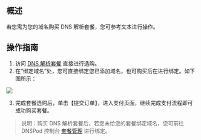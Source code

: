 ## 概述
若您需为您的域名购买  DNS 解析套餐，您可参考文本进行操作。

## 操作指南


1. 访问 [DNS 解析套餐](https://www.dnspod.cn/buy/select_package) 直接进行选购。
2. 在“绑定域名”处，您可直接绑定您已添加域名，也可购买后在进行绑定。如下图所示：

![](https://main.qcloudimg.com/raw/1d676a74531d34c33e08b3889f96b56f.png)

3. 完成套餐选购后，单击【提交订单】，进入支付页面，继续完成支付流程即可成功购买套餐。

>说明：购买  DNS 解析套餐后，若您未给您的套餐绑定域名，您可前往 DNSPod 控制台 [套餐管理](https://console.dnspod.cn/dns/plans) 进行绑定。
